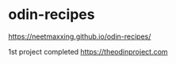 # odin-recipes
https://neetmaxxing.github.io/odin-recipes/

1st project completed https://theodinproject.com 

